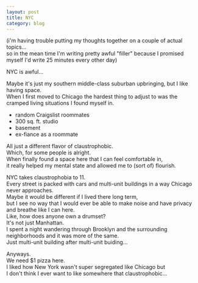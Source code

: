 ```yaml
---
layout: post
title: NYC
category: blog
---
```


(i'm having trouble putting my thoughts together on a couple of actual topics...   
so in the mean time I'm writing pretty awful "filler" because I promised myself I'd write 25 minutes every other day)

NYC is awful...

<!--more-->

Maybe it's just my southern middle-class suburban upbringing, but I like having space.  
When I first moved to Chicago the hardest thing to adjust to was the cramped living situations I found myself in.

- random Craigslist roommates
- 300 sq. ft. studio
- basement
- ex-fiance as a roommate

All just a different flavor of claustrophobic.  
Which, for some people is alright.  
When finally found a space here that I can feel comfortable in,  
it really helped my mental state and allowed me to (sort of) flourish.  

NYC takes claustrophobia to 11.  
Every street is packed with cars and multi-unit buildings in a way Chicago never approaches.  
Maybe it would be different if I lived there long term,   
but I see no way that I would ever be able to make noise and have privacy and breathe like I can here.  
Like, how does anyone own a drumset?   
It's not just Manhattan.   
I spent a night wandering through Brooklyn and the surrounding neighborhoods and it was more of the same.  
Just multi-unit building after multi-unit buiding...   

Anyways.  
We need $1 pizza here.  
I liked how New York wasn't super segregated like Chicago but   
I don't think I ever want to like somewhere that claustrophobic...  
